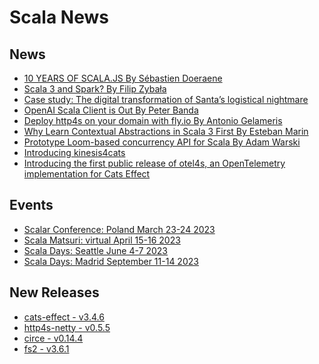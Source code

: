# Scala News


## News

[//]: # (Add to this list any link to news you want included in markdown format with description in square brackets followed by URL in normal brackets)

- [10 YEARS OF SCALA.JS By Sébastien Doeraene](https://www.scala-lang.org/blog-detail/2023/02/05/ten-years-of-scala-js.html)
- [Scala 3 and Spark? By Filip Zybała](https://medium.com/virtuslab/scala-3-and-spark-389f7ecef71b)
- [Case study: The digital transformation of Santa’s logistical nightmare](https://functional-feline-society.github.io/2022/12/16/santas-logistical-nightmare-pt1/)
- [OpenAI Scala Client is Out By Peter Banda](https://medium.com/@0xbnd/openai-scala-client-is-out-d7577de934ad)
- [Deploy http4s on your domain with fly.io By Antonio Gelameris](https://toniogela.dev/http4s-on-fly-io/)
- [Why Learn Contextual Abstractions in Scala 3 First By Esteban Marin](https://xebia.com/blog/why-learn-contextual-abstractions-in-scala-3-first/)
- [Prototype Loom-based concurrency API for Scala By Adam Warski](https://softwaremill.com/prototype-loom-based-concurrency-api-for-scala/)
- [Introducing kinesis4cats](https://etspaceman.github.io/kinesis4cats/)
- [Introducing the first public release of otel4s, an OpenTelemetry implementation for Cats Effect](https://typelevel.org/otel4s/)


## Events 

[//]: # (Add to this list any link to an upcoming scala related event like a conference or meetup you want included in markdown format with description in square brackets followed by URL in normal brackets)

- [Scalar Conference: Poland March 23-24 2023](https://www.scalar-conf.com/)
- [Scala Matsuri: virtual April 15-16 2023](https://scalamatsuri.org/en/)
- [Scala Days: Seattle June 4-7 2023](https://scaladays.org/)
- [Scala Days: Madrid September 11-14 2023](https://scaladays.org/)


## New Releases

[//]: # (Add to this list any link to new package release changelog you want included in markdown format with description in square brackets followed by URL in normal brackets)

- [cats-effect - v3.4.6](https://github.com/typelevel/cats-effect/releases/tag/v3.4.6)
- [http4s-netty - v0.5.5](https://github.com/http4s/http4s-netty/releases/tag/v0.5.5)
- [circe - v0.14.4](https://github.com/circe/circe/releases/tag/v0.14.4)
- [fs2 - v3.6.1](https://github.com/typelevel/fs2/releases/tag/v3.6.1)

